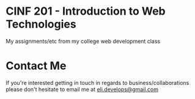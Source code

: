 # CINF 201 - Introduction to Web Technologies
My assignments/etc from my college web development class

# Contact Me
If you're interested getting in touch in regards to business/collaborations 
please don't hesitate to email me at eli.develops@gmail.com